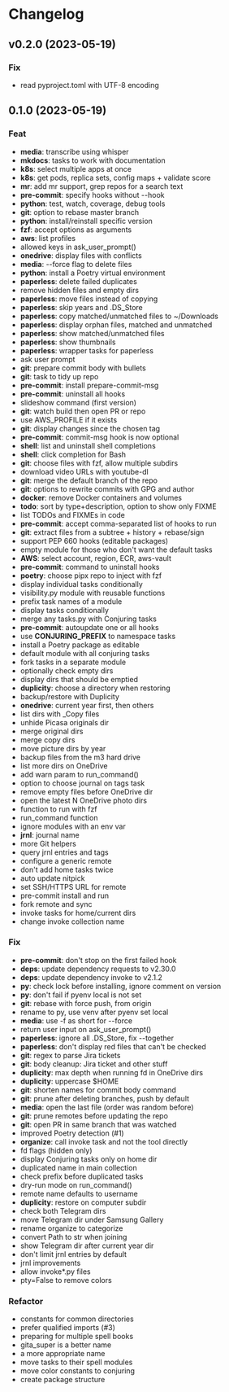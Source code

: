 # Changelog

## v0.2.0 (2023-05-19)

### Fix

- read pyproject.toml with UTF-8 encoding

## 0.1.0 (2023-05-19)

### Feat

- **media**: transcribe using whisper
- **mkdocs**: tasks to work with documentation
- **k8s**: select multiple apps at once
- **k8s**: get pods, replica sets, config maps + validate score
- **mr**: add mr support, grep repos for a search text
- **pre-commit**: specify hooks without --hook
- **python**: test, watch, coverage, debug tools
- **git**: option to rebase master branch
- **python**: install/reinstall specific version
- **fzf**: accept options as arguments
- **aws**: list profiles
- allowed keys in ask_user_prompt()
- **onedrive**: display files with conflicts
- **media**: --force flag to delete files
- **python**: install a Poetry virtual environment
- **paperless**: delete failed duplicates
- remove hidden files and empty dirs
- **paperless**: move files instead of copying
- **paperless**: skip years and .DS_Store
- **paperless**: copy matched/unmatched files to ~/Downloads
- **paperless**: display orphan files, matched and unmatched
- **paperless**: show matched/unmatched files
- **paperless**: show thumbnails
- **paperless**: wrapper tasks for paperless
- ask user prompt
- **git**: prepare commit body with bullets
- **git**: task to tidy up repo
- **pre-commit**: install prepare-commit-msg
- **pre-commit**: uninstall all hooks
- slideshow command (first version)
- **git**: watch build then open PR or repo
- use AWS_PROFILE if it exists
- **git**: display changes since the chosen tag
- **pre-commit**: commit-msg hook is now optional
- **shell**: list and uninstall shell completions
- **shell**: click completion for Bash
- **git**: choose files with fzf, allow multiple subdirs
- download video URLs with youtube-dl
- **git**: merge the default branch of the repo
- **git**: options to rewrite commits with GPG and author
- **docker**: remove Docker containers and volumes
- **todo**: sort by type+description, option to show only FIXME
- list TODOs and FIXMEs in code
- **pre-commit**: accept comma-separated list of hooks to run
- **git**: extract files from a subtree + history + rebase/sign
- support PEP 660 hooks (editable packages)
- empty module for those who don't want the default tasks
- **AWS**: select account, region, ECR, aws-vault
- **pre-commit**: command to uninstall hooks
- **poetry**: choose pipx repo to inject with fzf
- display individual tasks conditionally
- visibility.py module with reusable functions
- prefix task names of a module
- display tasks conditionally
- merge any tasks.py with Conjuring tasks
- **pre-commit**: autoupdate one or all hooks
- use **CONJURING_PREFIX** to namespace tasks
- install a Poetry package as editable
- default module with all conjuring tasks
- fork tasks in a separate module
- optionally check empty dirs
- display dirs that should be emptied
- **duplicity**: choose a directory when restoring
- backup/restore with Duplicity
- **onedrive**: current year first, then others
- list dirs with \_Copy files
- unhide Picasa originals dir
- merge original dirs
- merge copy dirs
- move picture dirs by year
- backup files from the m3 hard drive
- list more dirs on OneDrive
- add warn param to run_command()
- option to choose journal on tags task
- remove empty files before OneDrive dir
- open the latest N OneDrive photo dirs
- function to run with fzf
- run_command function
- ignore modules with an env var
- **jrnl**: journal name
- more Git helpers
- query jrnl entries and tags
- configure a generic remote
- don't add home tasks twice
- auto update nitpick
- set SSH/HTTPS URL for remote
- pre-commit install and run
- fork remote and sync
- invoke tasks for home/current dirs
- change invoke collection name

### Fix

- **pre-commit**: don't stop on the first failed hook
- **deps**: update dependency requests to v2.30.0
- **deps**: update dependency invoke to v2.1.2
- **py**: check lock before installing, ignore comment on version
- **py**: don't fail if pyenv local is not set
- **git**: rebase with force push, from origin
- rename to py, use venv after pyenv set local
- **media**: use -f as short for --force
- return user input on ask_user_prompt()
- **paperless**: ignore all .DS_Store, fix --together
- **paperless**: don't display red files that can't be checked
- **git**: regex to parse Jira tickets
- **git**: body cleanup: Jira ticket and other stuff
- **duplicity**: max depth when running fd in OneDrive dirs
- **duplicity**: uppercase $HOME
- **git**: shorten names for commit body command
- **git**: prune after deleting branches, push by default
- **media**: open the last file (order was random before)
- **git**: prune remotes before updating the repo
- **git**: open PR in same branch that was watched
- improved Poetry detection (#1)
- **organize**: call invoke task and not the tool directly
- fd flags (hidden only)
- display Conjuring tasks only on home dir
- duplicated name in main collection
- check prefix before duplicated tasks
- dry-run mode on run_command()
- remote name defaults to username
- **duplicity**: restore on computer subdir
- check both Telegram dirs
- move Telegram dir under Samsung Gallery
- rename organize to categorize
- convert Path to str when joining
- show Telegram dir after current year dir
- don't limit jrnl entries by default
- jrnl improvements
- allow invoke\*.py files
- pty=False to remove colors

### Refactor

- constants for common directories
- prefer qualified imports (#3)
- preparing for multiple spell books
- gita_super is a better name
- a more appropriate name
- move tasks to their spell modules
- move color constants to conjuring
- create package structure

